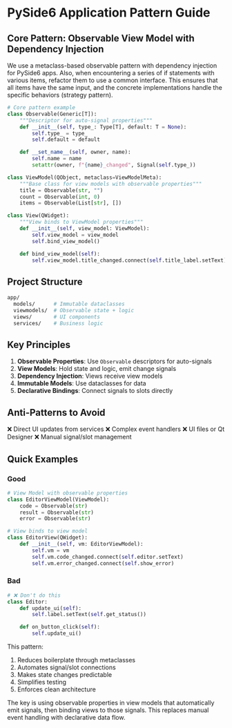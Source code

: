 # PySide6 Application Pattern Guide

## Core Pattern: Observable View Model with Dependency Injection

We use a metaclass-based observable pattern with dependency injection for PySide6 apps. Also, when encountering a series of if statements with various items, refactor them to use a common interface. This ensures that all items have the same input, and the concrete implementations handle the specific behaviors (strategy pattern).

```python
# Core pattern example
class Observable(Generic[T]):
    """Descriptor for auto-signal properties"""
    def __init__(self, type_: Type[T], default: T = None):
        self.type_ = type_
        self.default = default

    def __set_name__(self, owner, name):
        self.name = name
        setattr(owner, f"{name}_changed", Signal(self.type_))

class ViewModel(QObject, metaclass=ViewModelMeta):
    """Base class for view models with observable properties"""
    title = Observable(str, "")
    count = Observable(int, 0)
    items = Observable(List[str], [])

class View(QWidget):
    """View binds to ViewModel properties"""
    def __init__(self, view_model: ViewModel):
        self.view_model = view_model
        self.bind_view_model()

    def bind_view_model(self):
        self.view_model.title_changed.connect(self.title_label.setText)
```

## Project Structure

```sh
app/
  models/      # Immutable dataclasses
  viewmodels/  # Observable state + logic
  views/       # UI components
  services/    # Business logic
```

## Key Principles

1. **Observable Properties**: Use `Observable` descriptors for auto-signals
2. **View Models**: Hold state and logic, emit change signals
3. **Dependency Injection**: Views receive view models
4. **Immutable Models**: Use dataclasses for data
5. **Declarative Bindings**: Connect signals to slots directly

## Anti-Patterns to Avoid

❌ Direct UI updates from services
❌ Complex event handlers
❌ UI files or Qt Designer
❌ Manual signal/slot management

## Quick Examples

### Good

```python
# View Model with observable properties
class EditorViewModel(ViewModel):
    code = Observable(str)
    result = Observable(str)
    error = Observable(str)

# View binds to view model
class EditorView(QWidget):
    def __init__(self, vm: EditorViewModel):
        self.vm = vm
        self.vm.code_changed.connect(self.editor.setText)
        self.vm.error_changed.connect(self.show_error)
```

### Bad

```python
# ❌ Don't do this
class Editor:
    def update_ui(self):
        self.label.setText(self.get_status())

    def on_button_click(self):
        self.update_ui()
```

This pattern:

1. Reduces boilerplate through metaclasses
2. Automates signal/slot connections
3. Makes state changes predictable
4. Simplifies testing
5. Enforces clean architecture

The key is using observable properties in view models that automatically emit signals, then binding views to those signals. This replaces manual event handling with declarative data flow.

